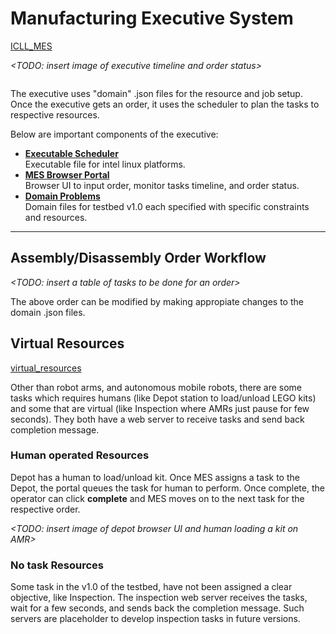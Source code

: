 # Manufacturing Executive System

<a href="https://github.com/cmu-mfi/xx" class="inline-button"><i class="fab fa-github"></i>ICLL_MES</a>

*<TODO: insert image of executive timeline and order status>*

```{contents}
```

The executive uses "domain" .json files for the resource and job setup. Once the executive gets an order, it uses the scheduler to plan the tasks to respective resources.

Below are important components of the executive:

- [**Executable Scheduler**](https://github.com/cmu-mfi/xx) \
Executable file for intel linux platforms.
- [**MES Browser Portal**](https://github.com/cmu-mfi/xx) \
Browser UI to input order, monitor tasks timeline, and order status.
- [**Domain Problems**](https://github.com/cmu-mfi/xx) \
Domain files for testbed v1.0 each specified with specific constraints and resources.

***

## Assembly/Disassembly Order Workflow

*<TODO: insert a table of tasks to be done for an order>*

The above order can be modified by making appropiate changes to the domain .json files.

## Virtual Resources

<a href="https://github.com/cmu-mfi/xx" class="inline-button"><i class="fab fa-github"></i>virtual_resources</a>

Other than robot arms, and autonomous mobile robots, there are some tasks which requires humans (like Depot station to load/unload LEGO kits) and some that are virtual (like Inspection where AMRs just pause for few seconds). They both have a web server to receive tasks and send back completion message.

### Human operated Resources

Depot has a human to load/unload kit. Once MES assigns a task to the Depot, the portal queues the task for human to perform. Once complete, the operator can click **complete** and MES moves on to the next task for the respective order.

*<TODO: insert image of depot browser UI and human loading a kit on AMR>*

### No task Resources

Some task in the v1.0 of the testbed, have not been assigned a clear objective, like Inspection. The inspection web server receives the tasks, wait for a few seconds, and sends back the completion message. 
Such servers are placeholder to develop inspection tasks in future versions.